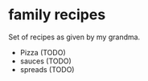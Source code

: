 # family recipes

Set of recipes as given by my grandma.

- Pizza (TODO)
- sauces (TODO)
- spreads (TODO)

